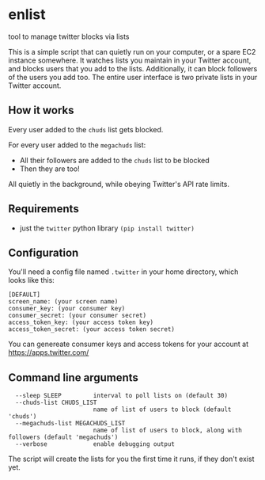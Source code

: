 # enlist
tool to manage twitter blocks via lists


This is a simple script that can quietly run on your computer, or a spare EC2 instance somewhere. It watches lists you maintain in your Twitter account, and blocks users that you add to the lists. Additionally, it can block followers of the users you add too. The entire user interface is two private lists in your Twitter account.

## How it works
Every user added to the `chuds` list gets blocked.

For every user added to the `megachuds` list:
 - All their followers are added to the `chuds` list to be blocked
 - Then they are too!
 
All quietly in the background, while obeying Twitter's API rate limits. 

## Requirements
 - just the `twitter` python library `(pip install twitter)`

## Configuration
You'll need a config file named `.twitter` in your home directory, which looks like this:
```
[DEFAULT]
screen_name: (your screen name)
consumer_key: (your consumer key)
consumer_secret: (your consumer secret)
access_token_key: (your access token key)
access_token_secret: (your access token secret)
```

You can genereate consumer keys and access tokens for your account at https://apps.twitter.com/

## Command line arguments
```
  --sleep SLEEP         interval to poll lists on (default 30)
  --chuds-list CHUDS_LIST
                        name of list of users to block (default 'chuds')
  --megachuds-list MEGACHUDS_LIST
                        name of list of users to block, along with followers (default 'megachuds')
  --verbose             enable debugging output
```

The script will create the lists for you the first time it runs, if they don't exist yet.
